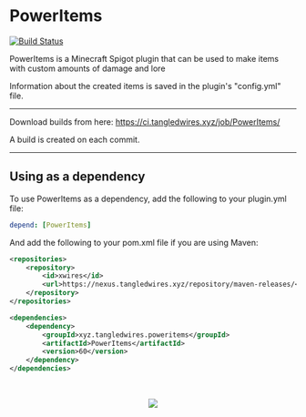 # PowerItems

[![Build Status](https://ci.tangledwires.xyz/job/PowerItems/badge/icon)](https://ci.tangledwires.xyz/job/PowerItems/)

PowerItems is a Minecraft Spigot plugin that can be used to make items with custom amounts of damage and lore

Information about the created items is saved in the plugin's "config.yml" file.

---

Download builds from here: https://ci.tangledwires.xyz/job/PowerItems/ 

A build is created on each commit.

---

## Using as a dependency

To use PowerItems as a dependency, add the following to your plugin.yml file:

```yaml
depend: [PowerItems]
```
And add the following to your pom.xml file if you are using Maven:

```xml
<repositories>
    <repository>
        <id>xwires</id>
        <url>https://nexus.tangledwires.xyz/repository/maven-releases/</url>
    </repository>
</repositories>

<dependencies>
    <dependency>
        <groupId>xyz.tangledwires.poweritems</groupId>
        <artifactId>PowerItems</artifactId>
        <version>60</version>
    </dependency>
</dependencies>
```
<br>
<p align="center">
    <img src="https://bstats.org/signatures/bukkit/PowerItems.svg">
</p>